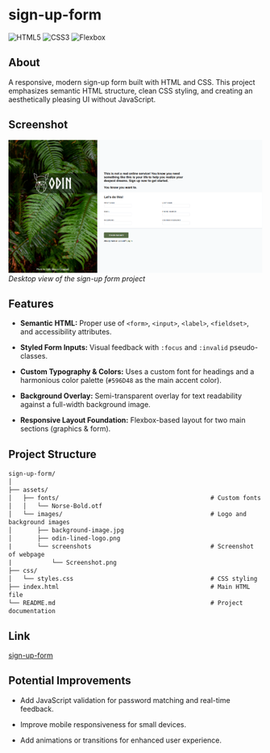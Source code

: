 # sign-up-form

![HTML5](https://img.shields.io/badge/HTML5-E34F26?style=for-the-badge&logo=html5&logoColor=white)
![CSS3](https://img.shields.io/badge/CSS3-1572B6?style=for-the-badge&logo=css3&logoColor=white)
![Flexbox](https://img.shields.io/badge/Flexbox-8DD6F9?style=for-the-badge&logo=css3&logoColor=white)


## About

A responsive, modern sign-up form built with HTML and CSS. This project emphasizes semantic HTML structure, clean CSS styling, and creating an aesthetically pleasing UI without JavaScript.


## Screenshot

![Sign-Up Form Screenshot](./assets/images/screenshots/Screenshot.png)
*Desktop view of the sign-up form project*


## Features

- **Semantic HTML:** Proper use of `<form>`, `<input>`, `<label>`, `<fieldset>`, and accessibility attributes.

- **Styled Form Inputs:** Visual feedback with `:focus` and `:invalid` pseudo-classes.

- **Custom Typography & Colors:** Uses a custom font for headings and a harmonious color palette (`#596D48` as the main accent color).

- **Background Overlay:** Semi-transparent overlay for text readability against a full-width background image.

- **Responsive Layout Foundation:** Flexbox-based layout for two main sections (graphics & form).


## Project Structure

```
sign-up-form/
│
├── assets/                                     
│   ├── fonts/                                          # Custom fonts
│   │   └── Norse-Bold.otf          
│   └── images/                                         # Logo and background images
│       ├── background-image.jpg
│       ├── odin-lined-logo.png
|       └── screenshots                                 # Screenshot of webpage
|           └── Screenshot.png
├── css/
│   └── styles.css                                      # CSS styling
├── index.html                                          # Main HTML file
└── README.md                                           # Project documentation

```

## Link

[sign-up-form](https://nishadnp.github.io/sign-up-form/)


## Potential Improvements

- Add JavaScript validation for password matching and real-time feedback.

- Improve mobile responsiveness for small devices.

- Add animations or transitions for enhanced user experience.